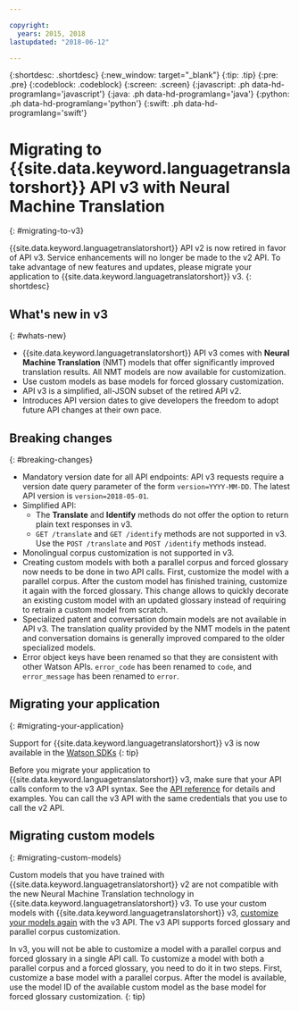 ```yaml
---

copyright:
  years: 2015, 2018
lastupdated: "2018-06-12"

---
```


{:shortdesc: .shortdesc}
{:new_window: target="_blank"}
{:tip: .tip}
{:pre: .pre}
{:codeblock: .codeblock}
{:screen: .screen}
{:javascript: .ph data-hd-programlang='javascript'}
{:java: .ph data-hd-programlang='java'}
{:python: .ph data-hd-programlang='python'}
{:swift: .ph data-hd-programlang='swift'}

# Migrating to {{site.data.keyword.languagetranslatorshort}} API v3 with Neural Machine Translation
{: #migrating-to-v3}

{{site.data.keyword.languagetranslatorshort}} API v2 is now retired in favor of API v3. Service enhancements will no longer be made to the v2 API. To take advantage of new features and updates, please migrate your application to {{site.data.keyword.languagetranslatorshort}} v3.
{: shortdesc}

## What's new in v3
{: #whats-new}

-  {{site.data.keyword.languagetranslatorshort}} API v3 comes with **Neural Machine Translation** (NMT) models that offer significantly improved translation results. All NMT models are now available for customization.
-  Use custom models as base models for forced glossary customization.
-  API v3 is a simplified, all-JSON subset of the retired API v2.
-  Introduces API version dates to give developers the freedom to adopt future API changes at their own pace.

## Breaking changes
{: #breaking-changes}

- Mandatory version date for all API endpoints: API v3 requests require a version date query parameter of the form `version=YYYY-MM-DD`. The latest API version is `version=2018-05-01`.
- Simplified API:
  - The **Translate** and **Identify** methods do not offer the option to return plain text responses in v3.
  - `GET /translate` and `GET /identify` methods are not supported in v3. Use the `POST /translate` and `POST /identify` methods instead. 
- Monolingual corpus customization is not supported in v3.
- Creating custom models with both a parallel corpus and forced glossary now needs to be done in two API calls. First, customize the model with a parallel corpus. After the custom model has finished training, customize it again with the forced glossary. This change allows to quickly decorate an existing custom model with an updated glossary instead of requiring to retrain a custom model from scratch.
- Specialized patent and conversation domain models are not available in API v3. The translation quality provided by the NMT models in the patent and conversation domains is generally improved compared to the older specialized models.
- Error object keys have been renamed so that they are consistent with other Watson APIs. `error_code` has been renamed to `code`, and `error_message` has been renamed to `error`.


## Migrating your application
{: #migrating-your-application}

Support for {{site.data.keyword.languagetranslatorshort}} v3 is now available in the [Watson SDKs](https://console.bluemix.net/docs/services/watson/getting-started-sdks.html)
{: tip}

Before you migrate your application to {{site.data.keyword.languagetranslatorshort}} v3, make sure that your API calls conform to the v3 API syntax. See the [API reference](https://www.ibm.com/watson/developercloud/language-translator/api/v3) for details and examples. You can call the v3 API with the same credentials that you use to call the v2 API.

## Migrating custom models
{: #migrating-custom-models}

Custom models that you have trained with {{site.data.keyword.languagetranslatorshort}} v2 are not compatible with the new Neural Machine Translation technology in {{site.data.keyword.languagetranslatorshort}} v3. To use your custom models with {{site.data.keyword.languagetranslatorshort}} v3, [customize your models again](customizing.html) with the v3 API. The v3 API supports forced glossary and parallel corpus customization.

In v3, you will not be able to customize a model with a parallel corpus and forced glossary in a single API call. To customize a model with both a parallel corpus and a forced glossary, you need to do it in two steps. First, customize a base model with a parallel corpus. After the model is available, use the model ID of the available custom model as the base model for forced glossary customization.
{: tip}



















